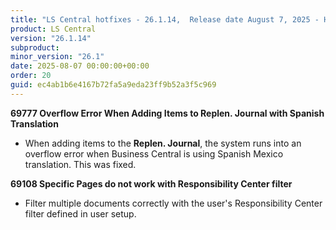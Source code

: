 ```yaml
---
title: "LS Central hotfixes - 26.1.14,  Release date August 7, 2025 - Hotfixes"
product: LS Central
version: "26.1.14"
subproduct: 
minor_version: "26.1"
date: 2025-08-07 00:00:00+00:00
order: 20
guid: ec4ab1b6e4167b72fa5a9eda23ff9b52a3f5c969
---
```


<strong>69777 Overflow Error When Adding Items to Replen. Journal with Spanish Translation</strong>
<ul><li>When adding items to the <b>Replen. Journal</b>, the system runs into an overflow error when Business Central is using Spanish Mexico translation. This was fixed.</li></ul>
<strong>69108 Specific Pages do not work with Responsibility Center filter</strong>
<ul><li>Filter multiple documents correctly with the user's Responsibility Center filter defined in user setup.</li></ul>
